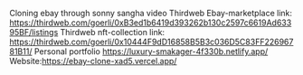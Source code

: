 Cloning ebay through sonny sangha video
Thirdweb Ebay-marketplace link:
https://thirdweb.com/goerli/0xB3ed1b6419d393262b130c2597c6619Ad63395BF/listings
Thirdweb nft-collection link:
https://thirdweb.com/goerli/0x10444F9dD16858B5B3c036D5C83FF22696781B11/
Personal portfolio https://luxury-smakager-4f330b.netlify.app/
Website:https://ebay-clone-xad5.vercel.app/